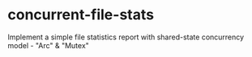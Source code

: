 # concurrent-file-stats
Implement a simple file statistics report with shared-state concurrency model -  "Arc" &amp; "Mutex"
